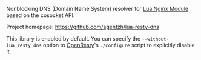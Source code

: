 <!---
    @title         Lua Resty DNSLibrary
    @creator       Yichun Zhang
    @created       2012-08-06 06:54 GMT
    @modifier      YichunZhang
    @modified      2012-08-06 06:55 GMT
    @changecount   2
--->

Nonblocking DNS (Domain Name System) resolver for [Lua Nginx Module](lua-nginx-module/) based on the cosocket API.

Project homepage: https://github.com/agentzh/lua-resty-dns

This library is enabled by default. You can specify the `--without-lua_resty_dns` option to [OpenResty](openresty/)'s `./configure` script to explicitly disable it.

